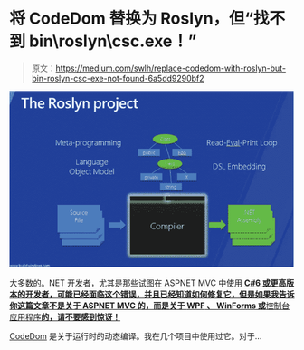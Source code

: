 # 将 CodeDom 替换为 Roslyn，但“找不到 bin\roslyn\csc.exe！”

> 原文：<https://medium.com/swlh/replace-codedom-with-roslyn-but-bin-roslyn-csc-exe-not-found-6a5dd9290bf2>

![](img/bf6f9fdd4ce1b3291ad8f78eb7ceeaf2.png)

大多数的。NET 开发者，尤其是那些试图在 ASPNET MVC 中使用 [**C#6 或更高版本的开发者，可能已经面临这个错误，并且已经知道如何修复它，但是如果我告诉你这篇文章不是关于 **ASPNET MVC** 的，而是关于 **WPF** 、 **WinForms** 或**控制台应用程序**的，请不要感到惊讶！**](https://cpratt.co/using-csharp-6-or-7-with-mvc-5/)

[CodeDom](https://docs.microsoft.com/en-us/dotnet/framework/reflection-and-codedom/using-the-codedom) 是关于运行时的动态编译。我在几个项目中使用过它。对于…